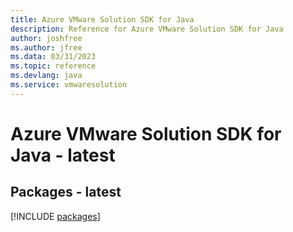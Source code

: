 ```yaml
---
title: Azure VMware Solution SDK for Java
description: Reference for Azure VMware Solution SDK for Java
author: joshfree
ms.author: jfree
ms.data: 03/31/2023
ms.topic: reference
ms.devlang: java
ms.service: vmwaresolution
---
```

# Azure VMware Solution SDK for Java - latest
## Packages - latest
[!INCLUDE [packages](vmware-solution-index.md)]